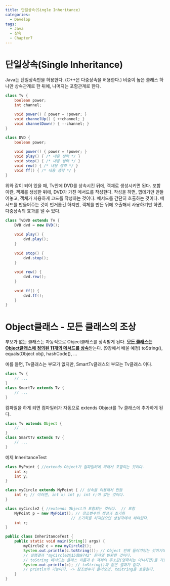 ```yaml
---
title: 단일상속(Single Inheritance)
categories:
  - Develop
tags:
  - Java
  - 상속
  - Chapter7
---
```

# 단일상속(Single Inheritance)

Java는 단일상속만을 허용한다. (C++은 다중상속을 허용한다.)
비중이 높은 클래스 하나만 상속관계로 한 뒤에, 나머지는 포함관계로 한다.

```java
class Tv {
    boolean power;
    int channel;
    
    void power() { power = !power; }
    void channelUp() { ++channel; }
    void channelDown() { --channel; }
}
```

```java
class DVD {
    boolean power;
    
    void power() { power = !power; }
    void play() { /* 내용 생략 */ }
    void stop() { /* 내용 생략 */ }
    void rew() { /* 내용 생략 */ }
    void ff() { /* 내용 생략 */ }
}
```

위와 같이 되어 있을 때, Tv안에 DVD를 상속시킨 뒤에, 객체로 생성시키면 된다.
포함이란, 객체를 생성한 뒤에, DVD가 가진 메서드를 작성한다.
작성을 하면, 껍데기만 만들어놓고, 객체가 사용하게 코드를 작성하는 것이다.
메서드를 간단히 호출하는 것이다.
메서드를 만들어주는 것이 번거롭긴 하지만, 객체를 만든 뒤에 호출해서 사용하기만 하면, 다중상속의 효과를 낼 수 있다.

```java
class TvDVD extends Tv {
	DVD dvd = new DVD();
    
    void play() {
        dvd.play();
    }
    
    void stop() {
        dvd.stop();
    }
    
    void rew() {
        dvd.rew();
    }
    
    void ff() {
        dvd.ff();
    }
}
```

# Object클래스 - 모든 클래스의 조상

부모가 없는 클래스는 자동적으로 Object클래스를 상속받게 된다.
**<u>모든 클래스는 Object클래스에 정의된 11개의 메서드를 상속**</u>받는다. (9장에서 배울 예정)
	toString(), equals(Object obj), hashCode(), ...

예를 들면, Tv클래스는 부모가 없지만, SmartTv클래스의 부모는 Tv클래스 이다.

```java
class Tv {
	// ...
}
class SmartTv extends Tv {
    // ...
}
```

컴파일을 하게 되면 컴파일러가 자동으로 extends Object를 Tv 클래스에 추가하게 된다. 

``` java
class Tv extends Object {
	// ...
}
class SmartTv extends Tv {
    // ...
}
```

예제 InheritanceTest

```java
class MyPoint { //extends Object가 컴파일러에 의해서 포함되는 것이다.
	int x;
	int y;
}

class myCircle extends MyPoint { // 상속을 이용해서 만듬
	int r; // 이러면, int x; int y; int r;이 있는 것이다.
}

class myCircle2 { //extends Object가 포함되는 것이다.  // 포함
	MyPoint p = new MyPoint(); // 참조변수의 생성과 초기화
							 // 초기화를 하지않으면 생성자에서 해야한다.
	int r;
}

public class InheritanceTest {
	public static void main(String[] args) {
		myCircle2 c = new myCircle2();
		System.out.println(c.toString()); // Object 안에 들어가있는 것이기에 가능하다.
		// 실행결과 "myCircle2@15db9742" 문자열 반환한 것이다.
		// toString 메서드는 클래스 이름과 @ 객체의 주소값(명확히는 아니지만)을 가르쳐준다.
		System.out.println(c); // toString()과 같은 결과가 같다.
		// println의 기능이다. -> 참조변수가 들어오면, toString을 호출한다.
    }
}
```

